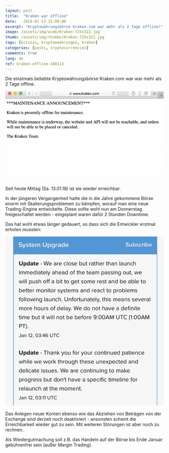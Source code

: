 ```yaml
---
layout: post
title:  "Kraken war offline"
date:   2018-01-13 15:00:00
excerpt: "Kryptowährungsbörse Kraken.com war mehr als 2 Tage offline!"
image: /assets/img/wide/Kraken-725x322.jpg
thumb: /assets/img/thumbs/Kraken-725x322.jpg
tags: [bitcoin, kryptowaehrungen, kraken]
categories: [posts, cryptocurrencies]
comments: true
lang: de
ref: kraken-offline-180113
---
```


Die einstmals beliebte Kryptowährungsbörse Kraken.com war war mehr als 2 Tage 
offline. 

![](/assets/img/Kraken-Offline.png)

Seit heute Mittag (Sa. 13.01.18) ist sie wieder erreichbar.

In der jüngeren Vergangenheit hatte die in die Jahre gekommene Börse enorm mit
Skalierungsproblemen zu kämpfen, worauf man eine neue Trading-Engine entwickelte.
Diese sollte wohl nun am Donnerstag freigeschaltet werden - eingeplant waren dafür
2 Stunden Downtime. 

Das hat wohl etwas länger gedauert, so dass sich die Entwickler
erstmal erholen mussten:

![](/assets/img/DTUMGkvVwAARD05.jpg)

Das Anlegen neuer Konten ebenso wie das Abziehen von Beträgen von der Exchange
sind derzeit noch deaktiviert - ansonsten scheint die Erreichbarkeit wieder gut zu
sein. Mit weiteren Störungen ist aber noch zu rechnen.

Als Wiedergutmachung soll z.B. das Handeln auf der Börse bis Ende Januar gebührenfrei
sein (außer Margin Trading). 
 